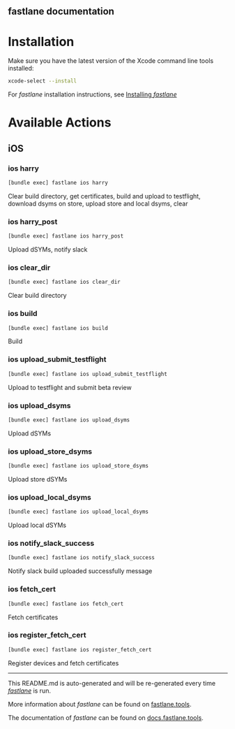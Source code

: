 fastlane documentation
----

# Installation

Make sure you have the latest version of the Xcode command line tools installed:

```sh
xcode-select --install
```

For _fastlane_ installation instructions, see [Installing _fastlane_](https://docs.fastlane.tools/#installing-fastlane)

# Available Actions

## iOS

### ios harry

```sh
[bundle exec] fastlane ios harry
```

Clear build directory, get certificates, build and upload to testflight, download dsyms on store, upload store and local dsyms, clear

### ios harry_post

```sh
[bundle exec] fastlane ios harry_post
```

Upload dSYMs, notify slack

### ios clear_dir

```sh
[bundle exec] fastlane ios clear_dir
```

Clear build directory

### ios build

```sh
[bundle exec] fastlane ios build
```

Build

### ios upload_submit_testflight

```sh
[bundle exec] fastlane ios upload_submit_testflight
```

Upload to testflight and submit beta review

### ios upload_dsyms

```sh
[bundle exec] fastlane ios upload_dsyms
```

Upload dSYMs

### ios upload_store_dsyms

```sh
[bundle exec] fastlane ios upload_store_dsyms
```

Upload store dSYMs

### ios upload_local_dsyms

```sh
[bundle exec] fastlane ios upload_local_dsyms
```

Upload local dSYMs

### ios notify_slack_success

```sh
[bundle exec] fastlane ios notify_slack_success
```

Notify slack build uploaded successfully message

### ios fetch_cert

```sh
[bundle exec] fastlane ios fetch_cert
```

Fetch certificates

### ios register_fetch_cert

```sh
[bundle exec] fastlane ios register_fetch_cert
```

Register devices and fetch certificates

----

This README.md is auto-generated and will be re-generated every time [_fastlane_](https://fastlane.tools) is run.

More information about _fastlane_ can be found on [fastlane.tools](https://fastlane.tools).

The documentation of _fastlane_ can be found on [docs.fastlane.tools](https://docs.fastlane.tools).
